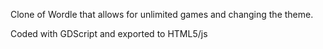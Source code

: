 Clone of Wordle that allows for unlimited games and changing the theme.

Coded with GDScript and exported to HTML5/js
